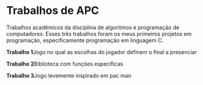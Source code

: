 # Trabalhos de APC
 Trabalhos acadêmicos da disciplina de algoritmos e programação de computadores. Esses três trabalhos foram os 
meus primeiros projetos em programação, especificamente programação em linguagem C.

**Trabalho 1**Jogo no qual as escolhas do jogador definem o final a presenciar
 
 **Trabalho 2**Biblioteca com funções específicas
 
 **Trabalho 3**Jogo levemente inspirado em pac man
 



